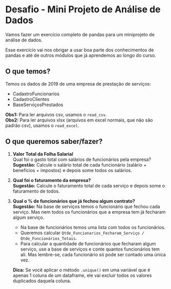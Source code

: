 # Desafio - Mini Projeto de Análise de Dados

Vamos fazer um exercício completo de pandas para um miniprojeto de análise de dados.

Esse exercício vai nos obrigar a usar boa parte dos conhecimentos de pandas e até de outros módulos que já aprendemos ao longo do curso.

## O que temos?

Temos os dados de 2019 de uma empresa de prestação de serviços:

- CadastroFuncionarios
- CadastroClientes
- BaseServiçosPrestados

**Obs1:** Para ler arquivos csv, usamos o `read_csv`.  
**Obs2:** Para ler arquivos xlsx (arquivos em excel normais, que não são padrão csv), usamos o `read_excel`.

## O que queremos saber/fazer?

1. **Valor Total da Folha Salarial**  
   Qual foi o gasto total com salários de funcionários pela empresa?  
   **Sugestão:** Calcule o salário total de cada funcionário (salário + benefícios + impostos) e depois some todos os salários.

2. **Qual foi o faturamento da empresa?**  
   **Sugestão:** Calcule o faturamento total de cada serviço e depois some o faturamento de todos.

3. **Qual o % de funcionários que já fechou algum contrato?**  
   **Sugestão:** Na base de serviços temos o funcionário que fechou cada serviço. Mas nem todos os funcionários que a empresa tem já fecharam algum serviço.
   - Na base de funcionários temos uma lista com todos os funcionários.
   - Queremos calcular `Qtde_Funcionarios_Fecharam_Serviço / Qtde_Funcionários_Totais`.
   - Para calcular a quantidade de funcionários que fecharam algum serviço, use a base de serviços e conte quantos funcionários tem ali. Mas lembre-se, cada funcionário só pode ser contado uma única vez.

   **Dica:** Se você aplicar o método `.unique()` em uma variável que é apenas 1 coluna de um dataframe, ele vai excluir todos os valores duplicados daquela coluna.
   ```python
 
